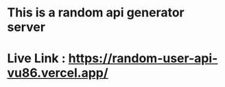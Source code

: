 # This is a random api generator server



# Live Link : https://random-user-api-vu86.vercel.app/


